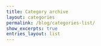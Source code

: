 ```yaml
---
title: Category archive
layout: categories
permalink: /blog/categories-list/
show_excerpts: true
entries_layout: list
---
```

